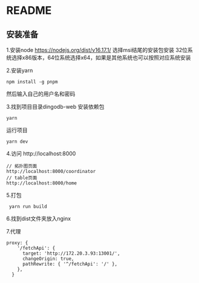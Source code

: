 # README

## 安装准备
1.安装node
https://nodejs.org/dist/v16.17.1/
选择msi结尾的安装包安装
32位系统选择x86版本，64位系统选择x64，如果是其他系统也可以按照对应系统安装

2.安装yarn

```
npm install -g pnpm
```
然后输入自己的用户名和密码

3.找到项目目录dingodb-web
安装依赖包
```
yarn
```
运行项目
```
yarn dev
```
4.访问 http://localhost:8000
```
// 拓扑图页面
http://localhost:8000/coordinator
// table页面
http://localhost:8000/home
```

5.打包
```
 yarn run build
```
6.找到dist文件夹放入nginx

7.代理
```
proxy: {
    '/fetchApi': {
      target: 'http://172.20.3.93:13001/',
      changeOrigin: true,
      pathRewrite: { '^/fetchApi': '/' },
    },
  }
```
